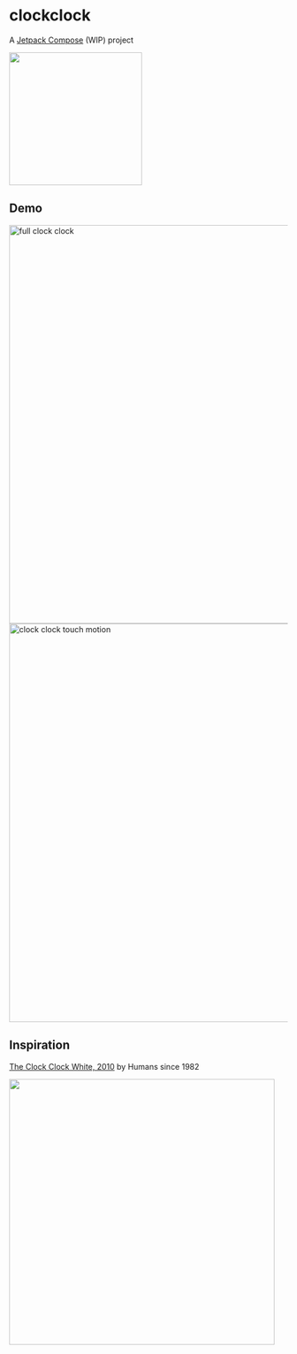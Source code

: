 

# clockclock

A [Jetpack Compose](https://developer.android.com/jetpack/compose) (WIP) project

<img width="240" src="https://user-images.githubusercontent.com/3681815/130622930-0baf39cb-c42a-4494-b234-7c2c93dc2710.gif">

## Demo

<p float="left">
  <img height="720" alt="full clock clock" src="https://user-images.githubusercontent.com/3681815/130827350-3c65c884-b57e-4514-8338-5b72a42cd366.png">
  <img height="720" alt="clock clock touch motion" src="https://user-images.githubusercontent.com/3681815/133778466-403e5832-76d6-4012-853f-c7a2f026a877.gif">
</p>

## Inspiration
[The Clock Clock White, 2010](https://www.humanssince1982.com/the-clock-clock-white) by Humans since 1982

<img width="480" src="https://images.squarespace-cdn.com/content/v1/5242de96e4b0d074ce6d9d50/1380293201934-VZZPSVK1UOMJMWHE11Z7/002_Clock+Clock+white.jpg">
